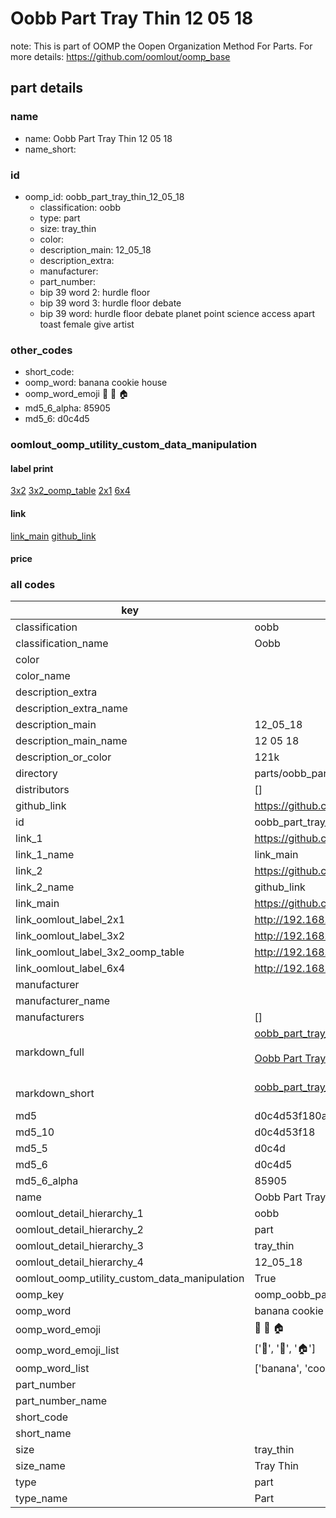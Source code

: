 # Oobb Part Tray Thin 12 05 18  

note: This is part of OOMP the Oopen Organization Method For Parts. For more details: https://github.com/oomlout/oomp_base

##  part details





### name
* name: Oobb Part Tray Thin 12 05 18
* name_short: 
### id
* oomp_id: oobb_part_tray_thin_12_05_18
  * classification: oobb
  * type: part
  * size: tray_thin
  * color: 
  * description_main: 12_05_18
  * description_extra: 
  * manufacturer: 
  * part_number: 
  * bip 39 word 2: hurdle floor
  * bip 39 word 3: hurdle floor debate
  * bip 39 word: hurdle floor debate planet point science access apart toast female give artist

### other_codes
* short_code: 
* oomp_word: banana cookie house
* oomp_word_emoji :banana: :cookie: :house:
* md5_6_alpha: 85905
* md5_6: d0c4d5






### oomlout_oomp_utility_custom_data_manipulation
#### label print
[3x2](http://192.168.1.245:1112/?label=oomp%2085905)
[3x2_oomp_table](http://192.168.1.107:1112/?label=oomp%2085905)
[2x1](http://192.168.1.242:1112/?label=oomp%2085905)
[6x4](http://192.168.1.55:1112/?label=oomp%2085905)    

#### link

[link_main](https://github.com/oomlout/oomlout_oomp_current_version_messy/tree/main/parts/oobb_part_tray_thin_12_05_18) [github_link](https://github.com/oomlout/oomlout_oomp_part_src/tree/main/parts/oobb_part_tray_thin_12_05_18)                             

#### price







### all codes 
| key | value |  
| --- | --- |  
| classification | oobb |  
| classification_name | Oobb |  
| color |  |  
| color_name |  |  
| description_extra |  |  
| description_extra_name |  |  
| description_main | 12_05_18 |  
| description_main_name | 12 05 18 |  
| description_or_color | 121k |  
| directory | parts/oobb_part_tray_thin_12_05_18 |  
| distributors | [] |  
| github_link | https://github.com/oomlout/oomlout_oomp_part_src/tree/main/parts/oobb_part_tray_thin_12_05_18 |  
| id | oobb_part_tray_thin_12_05_18 |  
| link_1 | https://github.com/oomlout/oomlout_oomp_current_version_messy/tree/main/parts/oobb_part_tray_thin_12_05_18 |  
| link_1_name | link_main |  
| link_2 | https://github.com/oomlout/oomlout_oomp_part_src/tree/main/parts/oobb_part_tray_thin_12_05_18 |  
| link_2_name | github_link |  
| link_main | https://github.com/oomlout/oomlout_oomp_current_version_messy/tree/main/parts/oobb_part_tray_thin_12_05_18 |  
| link_oomlout_label_2x1 | http://192.168.1.242:1112/?label=oomp%2085905 |  
| link_oomlout_label_3x2 | http://192.168.1.245:1112/?label=oomp%2085905 |  
| link_oomlout_label_3x2_oomp_table | http://192.168.1.107:1112/?label=oomp%2085905 |  
| link_oomlout_label_6x4 | http://192.168.1.55:1112/?label=oomp%2085905 |  
| manufacturer |  |  
| manufacturer_name |  |  
| manufacturers | [] |  
| markdown_full | [oobb_part_tray_thin_12_05_18](https://github.com/oomlout/oomlout_oomp_current_version_messy/tree/main/parts/oobb_part_tray_thin_12_05_18)<br>[](https://github.com/oomlout/oomlout_oomp_current_version_messy/tree/main/parts/oobb_part_tray_thin_12_05_18)<br>[Oobb Part Tray Thin 12 05 18](https://github.com/oomlout/oomlout_oomp_current_version_messy/tree/main/parts/oobb_part_tray_thin_12_05_18)<br><br> |  
| markdown_short | [oobb_part_tray_thin_12_05_18](https://github.com/oomlout/oomlout_oomp_current_version_messy/tree/main/parts/oobb_part_tray_thin_12_05_18)<br><br> |  
| md5 | d0c4d53f180a402b03d3aa5e70965b7c |  
| md5_10 | d0c4d53f18 |  
| md5_5 | d0c4d |  
| md5_6 | d0c4d5 |  
| md5_6_alpha | 85905 |  
| name | Oobb Part Tray Thin 12 05 18 |  
| oomlout_detail_hierarchy_1 | oobb |  
| oomlout_detail_hierarchy_2 | part |  
| oomlout_detail_hierarchy_3 | tray_thin |  
| oomlout_detail_hierarchy_4 | 12_05_18 |  
| oomlout_oomp_utility_custom_data_manipulation | True |  
| oomp_key | oomp_oobb_part_tray_thin_12_05_18 |  
| oomp_word | banana cookie house |  
| oomp_word_emoji | :banana: :cookie: :house: |  
| oomp_word_emoji_list | [':banana:', ':cookie:', ':house:'] |  
| oomp_word_list | ['banana', 'cookie', 'house'] |  
| part_number |  |  
| part_number_name |  |  
| short_code |  |  
| short_name |  |  
| size | tray_thin |  
| size_name | Tray Thin |  
| type | part |  
| type_name | Part |  
